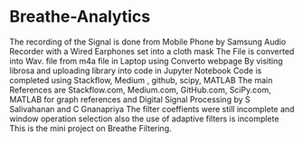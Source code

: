 # Breathe-Analytics
The recording of the Signal is done from Mobile Phone by Samsung Audio Recorder with a Wired Earphones set into a cloth mask
The File is converted into Wav. file from m4a file in Laptop using Converto webpage
By visiting librosa and uploading library into code in Jupyter Notebook
Code is completed using Stackflow, Medium , github, scipy, MATLAB
The main References are Stackflow.com, Medium.com, GitHub.com, SciPy.com, MATLAB for graph references and Digital Signal Processing by S Salivahanan and C Gnanapriya
The filter coeffients were still incomplete and window operation selection also the use of adaptive filters is incomplete
This is the mini project on Breathe Filtering.

